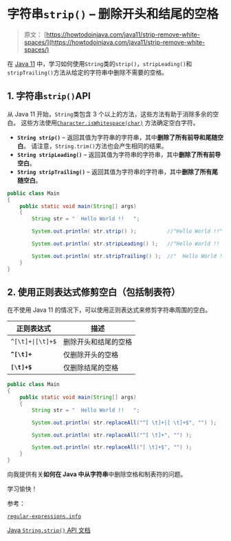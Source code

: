 # 字符串`strip()` – 删除开头和结尾的空格

> 原文： [https://howtodoinjava.com/java11/strip-remove-white-spaces/](https://howtodoinjava.com/java11/strip-remove-white-spaces/)

在 [Java 11](https://howtodoinjava.com/java11/features-enhancements/) 中，学习如何使用`String`类的`strip()`，`stripLeading()`和`stripTrailing()`方法从给定的字符串中删除不需要的空格。

## 1\. 字符串`strip()`API

从 Java 11 开始，`String`类包含 3 个以上的方法，这些方法有助于消除多余的空白。 这些方法使用[`Character.isWhitespace(char)`](https://docs.oracle.com/en/java/javase/12/docs/api/java.base/java/lang/Character.html#isWhitespace(int)) 方法确定空白字符。

*   **`String strip()`** – 返回其值为字符串的字符串，其中**删除了所有前导和尾随空白**。 请注意，`String.trim()`方法也会产生相同的结果。
*   **`String stripLeading()`** – 返回其值为字符串的字符串，其中**删除了所有前导空白**。
*   **`String stripTrailing()`** – 返回其值为字符串的字符串，其中**删除了所有尾随空白**。

```java
public class Main 
{
	public static void main(String[] args) 
	{
		String str = "  Hello World !!   ";

		System.out.println( str.strip() );			//"Hello World !!"

		System.out.println( str.stripLeading() );	//"Hello World !!   "

		System.out.println( str.stripTrailing() );	//"  Hello World !!"
	}
}

```

## 2\. 使用正则表达式修剪空白（包括制表符）

在不使用 Java 11 的情况下，可以使用正则表达式来修剪字符串周围的空白。

| 正则表达式 | 描述 |
| --- | --- |
| <code>^[\t]+&#124;[\t]+$</code> | 删除开头和结尾的空格 |
| **`^[\t]+`** | 仅删除开头的空格 |
| **`[\t]+$`** | 仅删除结尾的空格 |

```java
public class Main 
{
	public static void main(String[] args) 
	{
		String str = "  Hello World !!   ";

		System.out.println( str.replaceAll("^[ \t]+|[ \t]+$", "") );	//"Hello World !!"

		System.out.println( str.replaceAll("^[ \t]+", "") );			//"Hello World !!   "

		System.out.println( str.replaceAll("[ \t]+$", "") );			//"  Hello World !!"
	}
}

```

向我提供有关**如何在 Java 中从字符串**中删除空格和制表符的问题。

学习愉快！

参考：

[`regular-expressions.info`](https://www.regular-expressions.info/examples.html)

[Java `String.strip()` API 文档](https://docs.oracle.com/en/java/javase/12/docs/api/java.base/java/lang/String.html#strip())